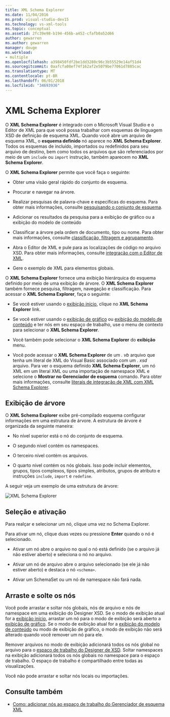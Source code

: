 ```yaml
---
title: XML Schema Explorer
ms.date: 11/04/2016
ms.prod: visual-studio-dev15
ms.technology: vs-xml-tools
ms.topic: conceptual
ms.assetid: 2fc39e98-b194-456b-a452-cfafb0a52d66
author: gewarren
ms.author: gewarren
manager: douge
ms.workload:
- multiple
ms.openlocfilehash: a398450fdf2be1dd3280c96c3b55529e14af51d4
ms.sourcegitcommit: 0aafcfa08ef74f162af2e5079be77061d7885cac
ms.translationtype: MT
ms.contentlocale: pt-BR
ms.lasthandoff: 06/01/2018
ms.locfileid: "34693936"
---
```

# <a name="xml-schema-explorer"></a>XML Schema Explorer

O **XML Schema Explorer** é integrado com o Microsoft Visual Studio e o Editor de XML para que você possa trabalhar com esquemas de linguagem XSD de definição de esquema XML. Quando você abre um arquivo de esquema XML, o **esquema definido** nó aparece no **XML Schema Explorer**. Todos os esquemas de incluído, importados ou redefinidos para seu arquivo de destino, bem como todos os arquivos que são referenciados por meio de um `include` ou `import` instrução, também aparecem no **XML Schema Explorer**.

 O **XML Schema Explorer** permite que você faça o seguinte:

-   Obter uma visão geral rápido do conjunto de esquema.

-   Procurar e navegar na árvore.

-   Realizar pesquisas de palavra-chave e específicas do esquema. Para obter mais informações, consulte [pesquisando o conjunto de esquema](../xml-tools/searching-the-schema-set.md).

-   Adicionar os resultados da pesquisa para a exibição de gráfico ou a exibição do modelo de conteúdo

-   Classificar a árvore pela ordem de documento, tipo ou nome. Para obter mais informações, consulte [classificação, filtragem e agrupamento](../xml-tools/sorting-filtering-and-grouping-xml-schema-explorer.md).

-   Abra o Editor de XML e pule para as localizações de código no arquivo XSD. Para obter mais informações, consulte [integração com o Editor de XML](../xml-tools/integration-with-xml-editor.md).

-   Gere o exemplo de XML para elementos globais.

O **XML Schema Explorer** fornece uma exibição hierárquica do esquema definido por meio de uma exibição de árvore. O **XML Schema Explorer** também fornece pesquisa, filtragem, navegação e classificação. Para acessar o **XML Schema Explorer**, faça o seguinte:

-   Se você estiver usando o [exibição início](../xml-tools/start-view.md), clique no **XML Schema Explorer** link.

-   Se você estiver usando o [exibição de gráfico](../xml-tools/graph-view.md) ou [exibição do modelo de conteúdo](../xml-tools/content-model-view.md) e ter nós em seu espaço de trabalho, use o menu de contexto para selecionar o **XML Schema Explorer**.

-   Você também pode selecionar o **XML Schema Explorer** do **exibição** menu.

-   Você pode acessar o **XML Schema Explorer** de um *. vb* arquivo que tenha um literal de XML do Visual Basic associado com um *. xsd* arquivo. Para ver o esquema definido **XML Schema Explorer**, um nó XML em um literal XML ou uma importação de namespace XML e selecione o **Mostrar no Gerenciador de esquema** comando. Para obter mais informações, consulte [literais de integração de XML com XML Schema Explorer](../xml-tools/integration-of-xml-literals-with-xml-schema-explorer.md).

## <a name="tree-view"></a>Exibição de árvore
 O **XML Schema Explorer** exibe pré-compilado esquema configurar informações em uma estrutura de árvore. A estrutura de árvore é organizada da seguinte maneira:

-   No nível superior está o nó do conjunto de esquema.

-   O segundo nível contém os namespaces.

-   O terceiro nível contém os arquivos.

-   O quarto nível contém os nós globais. Isso pode incluir elementos, grupos, tipos complexos, tipos simples, atributos, grupos de atributo e instruções `include`, `import` e `redefine`.

A seguir veja um exemplo de uma estrutura de árvore:

![XML Schema Explorer](../xml-tools/media/xmlschemaexplorer.gif "XMLSchemaExplorer")

## <a name="selection-and-activation"></a>Seleção e ativação
 Para realçar e selecionar um nó, clique uma vez no Schema Explorer.

 Para ativar um nó, clique duas vezes ou pressione **Enter** quando o nó é selecionado.

-   Ativar um nó abre o arquivo no qual o nó está definido (se o arquivo já não estiver aberto) e seleciona o nó no arquivo.

-   Ativar um nó de arquivo abre o arquivo selecionado (se ele já não estiver aberto) e destaca o nó `<schema>`.

-   Ativar um SchemaSet ou um nó de namespace não fará nada.

## <a name="drag-and-drop-nodes"></a>Arraste e solte os nós
 Você pode arrastar e soltar nós globais, nós de arquivo e nós de namespace em uma exibição do Designer XSD. Se o modo de exibição atual for a [exibição início](../xml-tools/start-view.md), arrastar um nó para o modo de exibição será aberto a [exibição de gráfico](../xml-tools/graph-view.md). Se o modo de exibição atual for a [exibição do modelo de conteúdo](../xml-tools/content-model-view.md) ou modo de exibição de gráfico, o modo de exibição não será alterado quando você remover um nó para ele.

 Remover arquivos no modo de exibição adicionará todos os nós global no arquivo para o [espaço de trabalho do Designer de XSD](../xml-tools/xml-schema-designer-workspace.md). Soltar namespaces na exibição adicionará todos os nós globais no namespace para o espaço de trabalho. O espaço de trabalho é compartilhado entre todas as visualizações.

 Você não pode arrastar e soltar nós locais ou importações.

## <a name="see-also"></a>Consulte também

- [Como: adicionar nós ao espaço de trabalho do Gerenciador de esquema XML](../xml-tools/how-to-add-nodes-to-the-workspace-from-the-xml-schema-explorer.md)